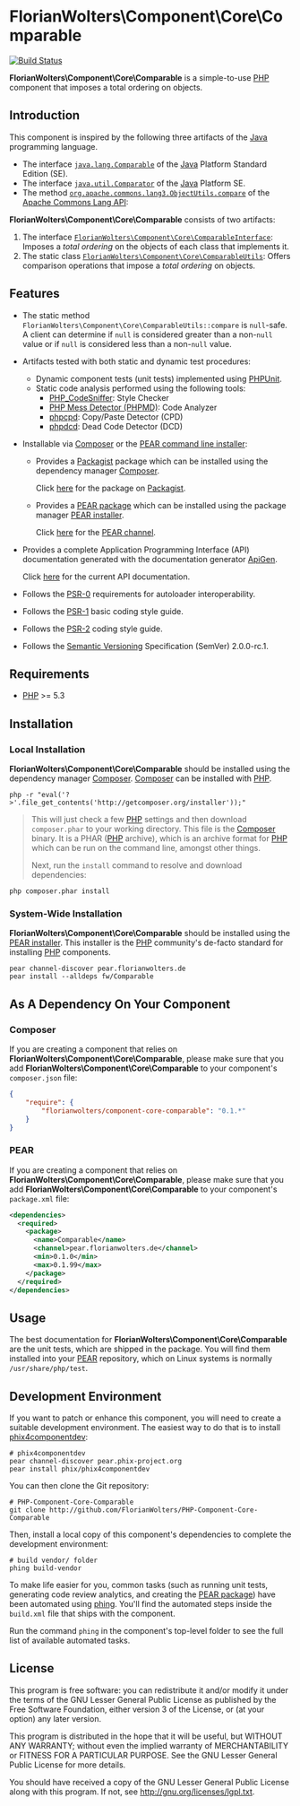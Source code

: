 # FlorianWolters\Component\Core\Comparable

[![Build Status](https://secure.travis-ci.org/FlorianWolters/PHP-Component-Core-Comparable.png?branch=master)](http://travis-ci.org/FlorianWolters/PHP-Component-Core-Comparable)

**FlorianWolters\Component\Core\Comparable** is a simple-to-use [PHP][17] component that imposes a total ordering on objects.

## Introduction

This component is inspired by the following three artifacts of the [Java][26] programming language.

* The interface [`java.lang.Comparable`][28] of the [Java][26] Platform Standard Edition (SE).
* The interface [`java.util.Comparator`][29] of the [Java][26] Platform SE.
* The method [`org.apache.commons.lang3.ObjectUtils.compare`][30] of the [Apache Commons Lang API][27]:

**FlorianWolters\Component\Core\Comparable** consists of two artifacts:

1. The interface [`FlorianWolters\Component\Core\ComparableInterface`][31]: Imposes a *total ordering* on the objects of each class that implements it.
2. The static class [`FlorianWolters\Component\Core\ComparableUtils`][32]: Offers comparison operations that impose a *total ordering* on objects.

## Features

* The static method `FlorianWolters\Component\Core\ComparableUtils::compare` is `null`-safe. A client can determine if `null` is considered greater than a non-`null` value or if `null` is considered less than a non-`null` value.
* Artifacts tested with both static and dynamic test procedures:
    * Dynamic component tests (unit tests) implemented using [PHPUnit][19].
    * Static code analysis performed using the following tools:
        * [PHP_CodeSniffer][14]: Style Checker
        * [PHP Mess Detector (PHPMD)][18]: Code Analyzer
        * [phpcpd][4]: Copy/Paste Detector (CPD)
        * [phpdcd][5]: Dead Code Detector (DCD)
* Installable via [Composer][3] or the [PEAR command line installer][11]:
    * Provides a [Packagist][25] package which can be installed using the dependency manager [Composer][3].

      Click [here][24] for the package on [Packagist][25].
    * Provides a [PEAR package][13] which can be installed using the package manager [PEAR installer][11].

      Click [here][9] for the [PEAR channel][12].
* Provides a complete Application Programming Interface (API) documentation generated with the documentation generator [ApiGen][2].

  Click [here][1] for the current API documentation.
* Follows the [PSR-0][6] requirements for autoloader interoperability.
* Follows the [PSR-1][7] basic coding style guide.
* Follows the [PSR-2][8] coding style guide.
* Follows the [Semantic Versioning][20] Specification (SemVer) 2.0.0-rc.1.

## Requirements

* [PHP][17] >= 5.3

## Installation

### Local Installation

**FlorianWolters\Component\Core\Comparable** should be installed using the dependency manager [Composer][3]. [Composer][3] can be installed with [PHP][6].

    php -r "eval('?>'.file_get_contents('http://getcomposer.org/installer'));"

> This will just check a few [PHP][17] settings and then download `composer.phar` to your working directory. This file is the [Composer][3] binary. It is a PHAR ([PHP][17] archive), which is an archive format for [PHP][17] which can be run on the command line, amongst other things.
>
> Next, run the `install` command to resolve and download dependencies:

    php composer.phar install

### System-Wide Installation

**FlorianWolters\Component\Core\Comparable** should be installed using the [PEAR installer][11]. This installer is the [PHP][17] community's de-facto standard for installing [PHP][17] components.

    pear channel-discover pear.florianwolters.de
    pear install --alldeps fw/Comparable

## As A Dependency On Your Component

### Composer

If you are creating a component that relies on **FlorianWolters\Component\Core\Comparable**, please make sure that you add **FlorianWolters\Component\Core\Comparable** to your component's `composer.json` file:

```json
{
    "require": {
        "florianwolters/component-core-comparable": "0.1.*"
    }
}
```

### PEAR

If you are creating a component that relies on **FlorianWolters\Component\Core\Comparable**, please make sure that you add **FlorianWolters\Component\Core\Comparable** to your component's `package.xml` file:

```xml
<dependencies>
  <required>
    <package>
      <name>Comparable</name>
      <channel>pear.florianwolters.de</channel>
      <min>0.1.0</min>
      <max>0.1.99</max>
    </package>
  </required>
</dependencies>
```

## Usage

The best documentation for **FlorianWolters\Component\Core\Comparable** are the unit tests, which are shipped in the package. You will find them installed into your [PEAR][10] repository, which on Linux systems is normally `/usr/share/php/test`.

## Development Environment

If you want to patch or enhance this component, you will need to create a suitable development environment. The easiest way to do that is to install [phix4componentdev][16]:

    # phix4componentdev
    pear channel-discover pear.phix-project.org
    pear install phix/phix4componentdev

You can then clone the Git repository:

    # PHP-Component-Core-Comparable
    git clone http://github.com/FlorianWolters/PHP-Component-Core-Comparable

Then, install a local copy of this component's dependencies to complete the development environment:

    # build vendor/ folder
    phing build-vendor

To make life easier for you, common tasks (such as running unit tests, generating code review analytics, and creating the [PEAR package][13]) have been automated using [phing][15]. You'll find the automated steps inside the `build.xml` file that ships with the component.

Run the command `phing` in the component's top-level folder to see the full list of available automated tasks.

## License

This program is free software: you can redistribute it and/or modify it under the terms of the GNU Lesser General Public License as published by the Free Software Foundation, either version 3 of the License, or (at your option) any later version.

This program is distributed in the hope that it will be useful, but WITHOUT ANY WARRANTY; without even the implied warranty of MERCHANTABILITY or FITNESS FOR A PARTICULAR PURPOSE.  See the GNU Lesser General Public License for more details.

You should have received a copy of the GNU Lesser General Public License along with this program. If not, see <http://gnu.org/licenses/lgpl.txt>.

[1]: http://blog.florianwolters.de/PHP-Component-Core-Comparable
     "FlorianWolters\Component\Core | Application Programming Interface (API) documentation"
[2]: http://apigen.org
     "ApiGen | API documentation generator for PHP 5.3.+"
[3]: http://getcomposer.org
     "Composer"
[4]: https://github.com/sebastianbergmann/phpcpd
     "sebastianbergmann/phpcpd · GitHub"
[5]: https://github.com/sebastianbergmann/phpdcd
     "sebastianbergmann/phpdcd · GitHub"
[6]: https://github.com/php-fig/fig-standards/blob/master/accepted/PSR-0.md
     "PSR-0 requirements for autoloader interoperability"
[7]: https://github.com/php-fig/fig-standards/blob/master/accepted/PSR-1-basic-coding-standard.md
     "PSR-1 basic coding style guide"
[8]: https://github.com/php-fig/fig-standards/blob/master/accepted/PSR-2-coding-style-guide.md
     "PSR-2 coding style guide"
[9]: http://pear.florianwolters.de
     "PEAR channel of Florian Wolters"
[10]: http://pear.php.net
      "PEAR - PHP Extension and Application Repository"
[11]: http://pear.php.net/manual/en/guide.users.commandline.cli.php
      "Manual :: Command line installer (PEAR)"
[12]: http://pear.php.net/manual/en/guide.users.concepts.channel.php
      "Manual :: PEAR Channels"
[13]: http://pear.php.net/manual/en/guide.users.concepts.package.php
      "Manual :: PEAR Packages"
[14]: http://pear.php.net/package/PHP_CodeSniffer
      "PHP_CodeSniffer"
[15]: http://phing.info
      "Phing"
[16]: https://github.com/stuartherbert/phix4componentdev
      "stuartherbert/phix4componentdev · GitHub"
[17]: http://php.net
      "PHP: Hypertext Preprocessor"
[18]: http://phpmd.org
      "PHPMD - PHP Mess Detector"
[19]: http://phpunit.de
      "sebastianbergmann/phpunit · GitHub"
[20]: http://semver.org
      "Semantic Versioning"
[24]: http://packagist.org/packages/florianwolters/component-core-comparable
      "florianwolters/component-core-comparable - Packagist"
[25]: http://packagist.org
      "Packagist"
[26]: http://java.com
      "java.com: Java + You"
[27]: http://commons.apache.org/lang
      "Commons Lang"
[28]: http://docs.oracle.com/javase/7/docs/api/java/lang/Comparable.html
      "Comparable (Java Platform SE 7)"
[29]: http://docs.oracle.com/javase/7/docs/api/java/util/Comparator.html
      "Comparator (Java Platform SE 7)"
[30]: http://commons.apache.org/proper/commons-lang/javadocs/api-3.1/org/apache/commons/lang3/ObjectUtils.html#compare%28T,%20T,%20boolean%29
      "ObjectUtils (Commons Lang 3.1 API)"
[31]: src/php/FlorianWolters/Component/Core/ComparableInterface.php
      "FlorianWolters\Component\Core\ComparableInterface"
[32]: src/php/FlorianWolters/Component/Core/ComparableUtils.php
      "FlorianWolters\Component\Core\ComparableUtils"
